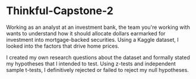 # Thinkful-Capstone-2
Working as an analyst at an investment bank, the team you're working with wants to understand how it should allocate dollars earmarked for investment into mortgage-backed securities. Using a Kaggle dataset, I looked into the factors that drive home prices. 

I created my own research questions about the dataset and formally stated my hypotheses that I intended to test. Using z-tests and independent sample t-tests, I definitively rejected or failed to reject my null hypotheses.
